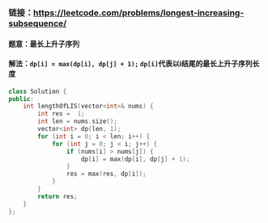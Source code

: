 ### 链接：https://leetcode.com/problems/longest-increasing-subsequence/

#### 题意：最长上升子序列

#### 解法：`dp[i] = max(dp[i], dp[j] + 1);` `dp[i]`代表以i结尾的最长上升子序列长度

```c++
class Solution {
public:
    int lengthOfLIS(vector<int>& nums) {
        int res =  1;
        int len = nums.size();
        vector<int> dp(len, 1);
        for (int i = 0; i < len; i++) {
            for (int j = 0; j < i; j++) {
                if (nums[i] > nums[j]) {
                    dp[i] = max(dp[i], dp[j] + 1);
                }
                res = max(res, dp[i]);
            }
        }
        return res;
    }
};
```

